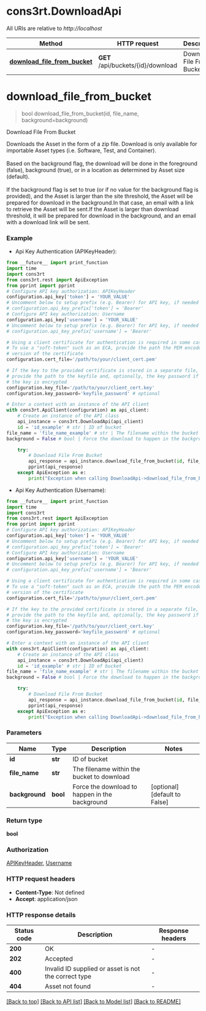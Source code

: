 # cons3rt.DownloadApi

All URIs are relative to *http://localhost*

Method | HTTP request | Description
------------- | ------------- | -------------
[**download_file_from_bucket**](DownloadApi.md#download_file_from_bucket) | **GET** /api/buckets/{id}/download | Download File From Bucket


# **download_file_from_bucket**
> bool download_file_from_bucket(id, file_name, background=background)

Download File From Bucket

Downloads the Asset in the form of a zip file. Download is only available for importable Asset types (i.e. Software, Test, and Container).<br> <br> Based on the background flag, the download will be done in the foreground (false), background (true), or in a location as determined by Asset size (default).<br> <br> If the background flag is set to true (or if no value for the background flag is provided), and the Asset is larger than the site threshold, the Asset will be prepared for download in the background.In that case, an email with a link to retrieve the Asset will be sent.If the Asset is larger than download threshold, it will be prepared for download in the background, and an email with a download link will be sent.

### Example

* Api Key Authentication (APIKeyHeader):
```python
from __future__ import print_function
import time
import cons3rt
from cons3rt.rest import ApiException
from pprint import pprint
# Configure API key authorization: APIKeyHeader
configuration.api_key['token'] = 'YOUR_VALUE'
# Uncomment below to setup prefix (e.g. Bearer) for API key, if needed
# configuration.api_key_prefix['token'] = 'Bearer'
# Configure API key authorization: Username
configuration.api_key['username'] = 'YOUR_VALUE'
# Uncomment below to setup prefix (e.g. Bearer) for API key, if needed
# configuration.api_key_prefix['username'] = 'Bearer'

# Using a client certificate for authentication is required in some cases.
# To use a "soft-token" such as an ECA, provide the path the PEM encoded
# version of the certificate
configuration.cert_file='/path/to/your/client_cert.pem'

# If the key to the provided certificate is stored in a separate file,
# provide the path to the keyfile and, optionally, the key password if
# the key is encrypted
configuration.key_file='/path/to/your/client_cert.key'
configuration.key_password='keyfile_password' # optional

# Enter a context with an instance of the API client
with cons3rt.ApiClient(configuration) as api_client:
    # Create an instance of the API class
    api_instance = cons3rt.DownloadApi(api_client)
    id = 'id_example' # str | ID of bucket
file_name = 'file_name_example' # str | The filename within the bucket to download
background = False # bool | Force the download to happen in the background (optional) (default to False)

    try:
        # Download File From Bucket
        api_response = api_instance.download_file_from_bucket(id, file_name, background=background)
        pprint(api_response)
    except ApiException as e:
        print("Exception when calling DownloadApi->download_file_from_bucket: %s\n" % e)
```

* Api Key Authentication (Username):
```python
from __future__ import print_function
import time
import cons3rt
from cons3rt.rest import ApiException
from pprint import pprint
# Configure API key authorization: APIKeyHeader
configuration.api_key['token'] = 'YOUR_VALUE'
# Uncomment below to setup prefix (e.g. Bearer) for API key, if needed
# configuration.api_key_prefix['token'] = 'Bearer'
# Configure API key authorization: Username
configuration.api_key['username'] = 'YOUR_VALUE'
# Uncomment below to setup prefix (e.g. Bearer) for API key, if needed
# configuration.api_key_prefix['username'] = 'Bearer'

# Using a client certificate for authentication is required in some cases.
# To use a "soft-token" such as an ECA, provide the path the PEM encoded
# version of the certificate
configuration.cert_file='/path/to/your/client_cert.pem'

# If the key to the provided certificate is stored in a separate file,
# provide the path to the keyfile and, optionally, the key password if
# the key is encrypted
configuration.key_file='/path/to/your/client_cert.key'
configuration.key_password='keyfile_password' # optional

# Enter a context with an instance of the API client
with cons3rt.ApiClient(configuration) as api_client:
    # Create an instance of the API class
    api_instance = cons3rt.DownloadApi(api_client)
    id = 'id_example' # str | ID of bucket
file_name = 'file_name_example' # str | The filename within the bucket to download
background = False # bool | Force the download to happen in the background (optional) (default to False)

    try:
        # Download File From Bucket
        api_response = api_instance.download_file_from_bucket(id, file_name, background=background)
        pprint(api_response)
    except ApiException as e:
        print("Exception when calling DownloadApi->download_file_from_bucket: %s\n" % e)
```

### Parameters

Name | Type | Description  | Notes
------------- | ------------- | ------------- | -------------
 **id** | **str**| ID of bucket | 
 **file_name** | **str**| The filename within the bucket to download | 
 **background** | **bool**| Force the download to happen in the background | [optional] [default to False]

### Return type

**bool**

### Authorization

[APIKeyHeader](../README.md#APIKeyHeader), [Username](../README.md#Username)

### HTTP request headers

 - **Content-Type**: Not defined
 - **Accept**: application/json

### HTTP response details
| Status code | Description | Response headers |
|-------------|-------------|------------------|
**200** | OK |  -  |
**202** | Accepted |  -  |
**400** | Invalid ID supplied or asset is not the correct type |  -  |
**404** | Asset not found |  -  |

[[Back to top]](#) [[Back to API list]](../README.md#documentation-for-api-endpoints) [[Back to Model list]](../README.md#documentation-for-models) [[Back to README]](../README.md)

